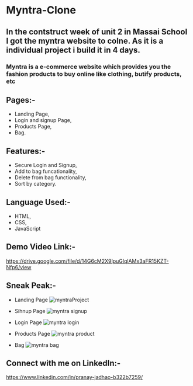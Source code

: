 # Myntra-Clone

## In the contstruct week of unit 2 in Massai School I got the myntra website to colne. As it is a individual project i build it in 4 days.

### Myntra is a e-commerce website which provides you the fashion products to buy online like clothing, butify products, etc

## Pages:-    
- Landing Page,
- Login and signup Page,
- Products Page,
- Bag.

## Features:-
- Secure Login and Signup,
- Add to bag funcationality,
- Delete from bag functionality,
- Sort by category.

## Language Used:-
- HTML,
- CSS,
- JavaScript

## Demo Video Link:-
https://drive.google.com/file/d/14G6cM2X9IpuGlqlAMx3aFR15KZT-Nfp6/view

## Sneak Peak:-

- Landing Page
![myntraProject](https://user-images.githubusercontent.com/107978823/207062428-15be580c-82e9-4f68-9474-4ae8a63e6967.png)

- Sihnup Page
![myntra signup](https://user-images.githubusercontent.com/107978823/207063728-ea28eb41-d968-4c34-8d20-dcfeec74b267.png)

- Login Page
![myntra login](https://user-images.githubusercontent.com/107978823/207063792-cad7f69f-97b7-4132-8477-f44a9e41161a.png)

- Products Page
![myntra product](https://user-images.githubusercontent.com/107978823/207063899-f2b56714-f3f9-4849-8beb-e3943954f16d.png)

- Bag
![myntra bag](https://user-images.githubusercontent.com/107978823/207063967-e71d555b-0ba2-4f84-ac95-ff47042a0f55.png)


## Connect with me on LinkedIn:-
https://www.linkedin.com/in/pranay-jadhao-b322b7259/




